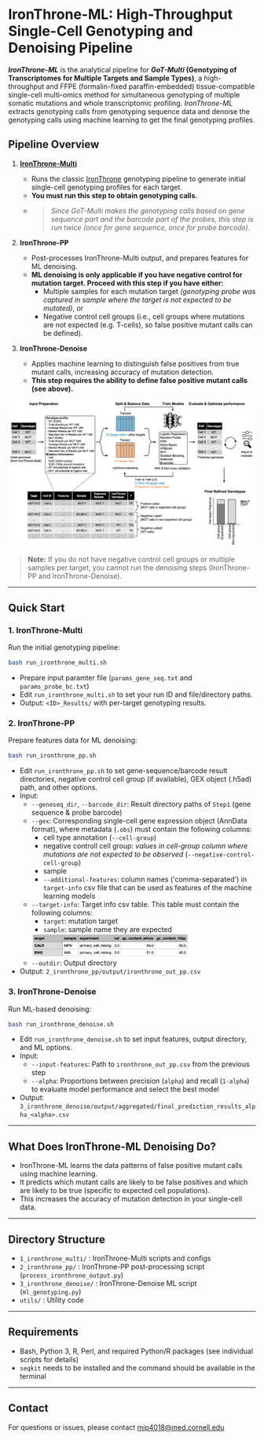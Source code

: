 # IronThrone-ML: High-Throughput Single-Cell Genotyping and Denoising Pipeline

**_IronThrone-ML_** is the analytical pipeline for **_GoT-Multi_ (Genotyping of Transcriptomes for Multiple Targets and Sample Types)**, a high-throughput and FFPE (formalin-fixed paraffin-embedded) tissue-compatible single-cell multi-omics method for simultaneous genotyping of multiple somatic mutations and whole transcriptomic profiling. 
_IronThrone-ML_ extracts genotyping calls from genotyping sequence data and denoise the genotyping calls using machine learning to get the final genotyping profiles.

## Pipeline Overview

1. **[IronThrone-Multi](1_ironthrone_multi/README.md)**
   - Runs the classic [IronThrone](https://github.com/dan-landau/IronThrone-GoT) genotyping pipeline to generate initial single-cell genotyping profiles for each target.
   - **You must run this step to obtain genotyping calls.**
   - > _Since GoT-Multi makes the genotyping calls based on gene sequence part and the barcode part of the probes, this step is run twice (once for gene sequence, once for probe barcode)._

2. **IronThrone-PP**
   - Post-processes IronThrone-Multi output, and prepares features for ML denoising.
   - **ML denoising is only applicable if you have negative control for mutation target. Proceed with this step if you have either:**
     - Multiple samples for each mutation target _(genotyping probe was captured in sample where the target is not expected to be mutated)_, or
     - Negative control cell groups (i.e., cell groups where mutations are not expected (e.g. T-cells), so false positive mutant calls can be defined).

3. **IronThrone-Denoise**
   - Applies machine learning to distinguish false positives from true mutant calls, increasing accuracy of mutation detection.
   - **This step requires the ability to define false positive mutant calls (see above).**

![ironthrone_ml_workflow.png](assets/ironthrone_ml_workflow.png)

> **Note:** If you do not have negative control cell groups or multiple samples per target, you cannot run the denoising steps (IronThrone-PP and IronThrone-Denoise).

---

## Quick Start

### 1. IronThrone-Multi
Run the initial genotyping pipeline:
```bash
bash run_ironthrone_multi.sh
```
- Prepare input paramter file (`params_gene_seq.txt` and `params_probe_bc.txt`)
- Edit `run_ironthrone_multi.sh` to set your run ID and file/directory paths.
- Output: `<ID>_Results/` with per-target genotyping results.

### 2. IronThrone-PP
Prepare features data for ML denoising:
```bash
bash run_ironthrone_pp.sh
```
- Edit `run_ironthrone_pp.sh` to set gene-sequence/barcode result directories, negative control cell group (if available), GEX object (.h5ad) path, and other options.
- Input:
  - `--geneseq_dir`, `--barcode_dir`: Result directory paths of `Step1` (gene sequence & probe barcode)
  - `--gex`: Corresponding single-cell gene expression object (AnnData format), where metadata (`.obs`) must contain the following columns:
      - cell type annotation (`--cell-group`)
      - negative controll cell group: _values in cell-group column where mutations are not expected to be observed_ (`--negative-control-cell-group`)
      - sample
      - `--additional-features`: column names ('comma-separated') in `target-info` csv file that can be used as features of the machine learning models
  - `--target-info`: Target info csv table. This table must contain the following columns:
      - `target`: mutation target
      - `sample`: sample name they are expected  
      <img src="assets/target_info_example.png" alt="Target Info Example" width="70%">
  - `--outdir`: Output directory
- Output: `2_ironthrone_pp/output/ironthrone_out_pp.csv`

### 3. IronThrone-Denoise
Run ML-based denoising:
```bash
bash run_ironthrone_denoise.sh
```
- Edit `run_ironthrone_denoise.sh` to set input features, output directory, and ML options.
- Input:
  - `--input-features`: Path to `ironthrone_out_pp.csv` from the previous step
  - `--alpha`: Proportions between precision (`alpha`) and recall (`1-alpha`) to evaluate model performance and select the best model
- Output: `3_ironthrone_denoise/output/aggregated/final_prediction_results_alpha_<alpha>.csv`

---
## What Does IronThrone-ML Denoising Do?
- IronThrone-ML learns the data patterns of false positive mutant calls using machine learning.
- It predicts which mutant calls are likely to be false positives and which are likely to be true (specific to expected cell populations).
- This increases the accuracy of mutation detection in your single-cell data.

---

## Directory Structure
- `1_ironthrone_multi/` : IronThrone-Multi scripts and configs
- `2_ironthrone_pp/`    : IronThrone-PP post-processing script (`process_ironthrone_output.py`)
- `3_ironthrone_denoise/` : IronThrone-Denoise ML script (`ml_genotyping.py`)
- `utils/`              : Utility code

---

## Requirements
- Bash, Python 3, R, Perl, and required Python/R packages (see individual scripts for details)
- `seqkit` needs to be installed and the command should be available in the terminal

---

## Contact
For questions or issues, please contact mip4018@med.cornell.edu
